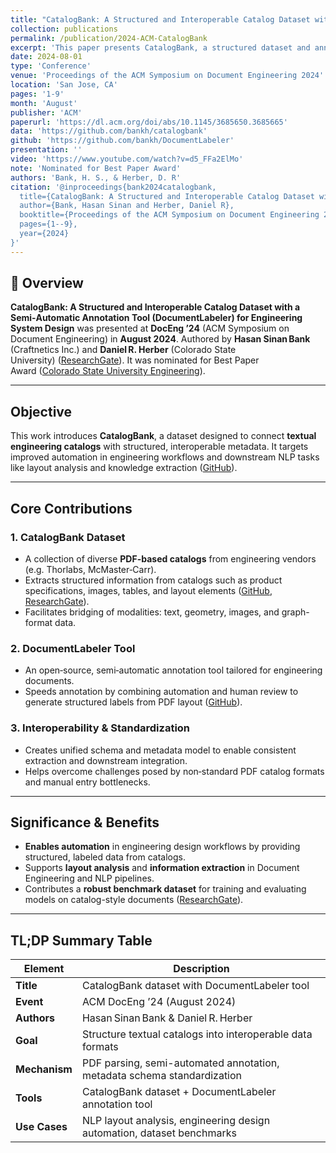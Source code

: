 ```yaml
---
title: "CatalogBank: A Structured and Interoperable Catalog Dataset with a Semi-Automatic Annotation Tool DocumentLabeler for Engineering System Design"
collection: publications
permalink: /publication/2024-ACM-CatalogBank
excerpt: 'This paper presents CatalogBank, a structured dataset and annotation tool for engineering system design, nominated for Best Paper Award.'
date: 2024-08-01
type: 'Conference'
venue: 'Proceedings of the ACM Symposium on Document Engineering 2024'
location: 'San Jose, CA'
pages: '1-9'
month: 'August'
publisher: 'ACM'
paperurl: 'https://dl.acm.org/doi/abs/10.1145/3685650.3685665'
data: 'https://github.com/bankh/catalogbank'
github: 'https://github.com/bankh/DocumentLabeler'
presentation: ''
video: 'https://www.youtube.com/watch?v=d5_FFa2ElMo'
note: 'Nominated for Best Paper Award'
authors: 'Bank, H. S., & Herber, D. R'
citation: '@inproceedings{bank2024catalogbank,
  title={CatalogBank: A Structured and Interoperable Catalog Dataset with a Semi-Automatic Annotation Tool (DocumentLabeler) for Engineering System Design},
  author={Bank, Hasan Sinan and Herber, Daniel R},
  booktitle={Proceedings of the ACM Symposium on Document Engineering 2024},
  pages={1--9},
  year={2024}
}'
---
```


## 📌 Overview

**CatalogBank: A Structured and Interoperable Catalog Dataset with a Semi‑Automatic Annotation Tool (DocumentLabeler) for Engineering System Design** was presented at **DocEng ’24** (ACM Symposium on Document Engineering) in **August 2024**. Authored by **Hasan Sinan Bank** (Craftnetics Inc.) and **Daniel R. Herber** (Colorado State University) ([ResearchGate][1]). It was nominated for Best Paper Award ([Colorado State University Engineering][2]).

---

## Objective

This work introduces **CatalogBank**, a dataset designed to connect **textual engineering catalogs** with structured, interoperable metadata. It targets improved automation in engineering workflows and downstream NLP tasks like layout analysis and knowledge extraction ([GitHub][3]).

---

## Core Contributions

### 1. **CatalogBank Dataset**

* A collection of diverse **PDF-based catalogs** from engineering vendors (e.g. Thorlabs, McMaster‑Carr).
* Extracts structured information from catalogs such as product specifications, images, tables, and layout elements ([GitHub][3], [ResearchGate][1]).
* Facilitates bridging of modalities: text, geometry, images, and graph-format data.

### 2. **DocumentLabeler Tool**

* An open‑source, semi‑automatic annotation tool tailored for engineering documents.
* Speeds annotation by combining automation and human review to generate structured labels from PDF layout ([GitHub][3]).

### 3. **Interoperability & Standardization**

* Creates unified schema and metadata model to enable consistent extraction and downstream integration.
* Helps overcome challenges posed by non‑standard PDF catalog formats and manual entry bottlenecks.

---

## Significance & Benefits

* **Enables automation** in engineering design workflows by providing structured, labeled data from catalogs.
* Supports **layout analysis** and **information extraction** in Document Engineering and NLP pipelines.
* Contributes a **robust benchmark dataset** for training and evaluating models on catalog-style documents ([ResearchGate][1]).

---

## TL;DP Summary Table

| Element       | Description                                                             |
| ------------- | ----------------------------------------------------------------------- |
| **Title**     | CatalogBank dataset with DocumentLabeler tool                           |
| **Event**     | ACM DocEng ’24 (August 2024)                                            |
| **Authors**   | Hasan Sinan Bank & Daniel R. Herber                                     |
| **Goal**      | Structure textual catalogs into interoperable data formats              |
| **Mechanism** | PDF parsing, semi-automated annotation, metadata schema standardization |
| **Tools**     | CatalogBank dataset + DocumentLabeler annotation tool                   |
| **Use Cases** | NLP layout analysis, engineering design automation, dataset benchmarks  |

[1]: https://www.researchgate.net/publication/384113961_CatalogBank_A_Structured_and_Interoperable_Catalog_Dataset_with_a_Semi-Automatic_Annotation_Tool_DocumentLabeler_for_Engineering_System_Design.com "CatalogBank: A Structured and Interoperable Catalog Dataset with a ..."
[2]: https://www.engr.colostate.edu/~drherber/publications.php.com "Publications - Herber@CSU"
[3]: https://github.com/bankh/CatalogBank.com "Part I- CatalogBank: A Structured and Interoperable Catalog Dataset ..."
